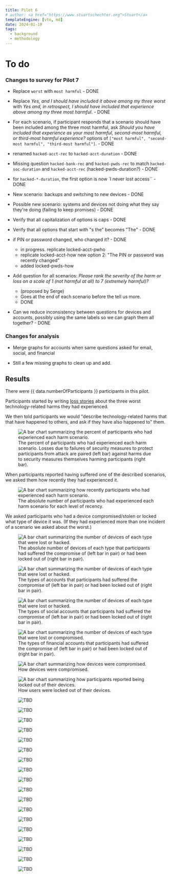 ```yaml
---
title: Pilot 6
# author: <a href="https://www.stuartschechter.org">Stuart</a>
templateEngine: [vto, md]
date: 2024-01-10
tags:
  - background
  - methodology
---
```


# To do
### Changes to survey for Pilot 7

 - Replace `worst` with `most harmful` - DONE

 - Replace <i>Yes, and I should have included it above among my three worst</i> with <i>Yes and, in retrospect, I should have included that experience above among my three most harmful</i>. - DONE

 - For each scenario, if participant responds that a scenario should have been included among the three most harmful, ask <i>Should you have included that experience as your most harmful, second-most harmful, or third-most harmful experience?</i> options of `["most harmful", "second-most harmful", "third-most harmful"]`. - DONE

 - renamed `hacked-acct-rec` to `hacked-acct-duration`  - DONE

 - Missing question `hacked-bank-rec` and `hacked-pwds-rec` to match `hacked-soc-duration` and `hacked-acct-rec` (hacked-pwds-duration?) - DONE

 - for `hacked-*-duration`, the first option is now `I never lost access`` - DONE

 - New scenario: backups and switching to new devices - DONE

 - Possible new scenario: systems and devices not doing what they say they're doing (failing to keep promises) - DONE

 - Verify that all capitalization of options is caps - DONE
 - Verify that all options that start with "s the" becomes "The" - DONE

  - if PIN or password changed, who changed it? - DONE
    - in progress. replicate locked-acct-pwho
    - replicate locked-acct-how new option 2: "The PIN or password was recently changed"
    - added locked-pwds-how

  - Add question for all scenarios: <i>Please rank the severity of the harm or loss on a scale of 1 (not harmful at all) to 7 (extremely harmful)?</i>
    - (proposed by Serge)
    - Goes at the end of each scenario before the tell us more.
    - DONE


 - Can we reduce inconsistency between questions for devices and accounts, possibly using the same labels so we can graph them all together? - DONE



### Changes for analysis
 - Merge graphs for accounts when same questions asked for email, social, and financial

 - Still a few missing graphs to clean up and add.

## Results


There were {{ data.numberOfParticipants }} participants in this pilot.

Participants started by writing [loss stories](./loss-stories.md) about the three worst technology-related harms they had experienced.


We then told participants we would "describe technology-related harms that that have happened to others, and ask if they have also happened to" them.

<figure>
  <img src="/graphs/Pilot6/scenario-bar-chart.svg" alt="A bar chart summarizing the percent of participants who had experienced each harm scenario."/>
  <figcaption>The percent of participants who had experienced each harm scenario. Losses due to failures of security measures to protect participants from attack are paired (left bar) against harms due to security measures themselves harming participants (right bar).</figcaption>
</figure>

When participants reported having suffered one of the described scenarios, we asked them how recently they had experienced it.

<figure>
  <img src="/graphs/Pilot6/scenario-recency-bar-chart.svg" alt="A bar chart summarizing how recently participants who had experienced each harm scenario."/>
  <figcaption>The absolute number of participants who had experienced each harm scenario for each level of recency.</figcaption>
</figure>

We asked participants who had a device compromised/stolen or locked what type of device it was. (If they had experienced more than one incident of a scenario we asked about the worst.)

<figure>
  <img src="/graphs/Pilot6/device-bar-chart.svg" alt="A bar chart summarizing the number of devices of each type that were lost or hacked."/>
  <figcaption>The absolute number of devices of each type that participants had suffered the compromise of (left bar in pair) or had been locked out of (right bar in pair).</figcaption>
</figure>


<figure>
  <img src="/graphs/Pilot6/account-type-bar-chart.svg" alt="A bar chart summarizing the number of devices of each type that were lost or hacked."/>
  <figcaption>The types of accounts that participants had suffered the compromise of (left bar in pair) or had been locked out of (right bar in pair).</figcaption>
</figure>

<figure>
  <img src="/graphs/Pilot6/social-account-type-bar-chart.svg" alt="A bar chart summarizing the number of devices of each type that were lost or hacked."/>
  <figcaption>The types of social accounts that participants had suffered the compromise of (left bar in pair) or had been locked out of (right bar in pair).</figcaption>
</figure>

<figure>
  <img src="/graphs/Pilot6/financial-account-type-bar-chart.svg" alt="A bar chart summarizing the number of devices of each type that were lost or compromised."/>
  <figcaption>The types of financial accounts that participants had suffered the compromise of (left bar in pair) or had been locked out of (right bar in pair).</figcaption>
</figure>

<figure>
  <img src="/graphs/Pilot6/hacked-device-how-bar-chart.svg" alt="A bar chart summarizing how devices were compromised."/>
  <figcaption>How devices were compromised.</figcaption>
</figure>

<figure>
  <img src="/graphs/Pilot6/locked-device-how-bar-chart.svg" alt="A bar chart summarizing how participants reported being locked out of their devices."/>
  <figcaption>How users were locked out of their devices.</figcaption>
</figure>

<figure><img src="/graphs/Pilot6/locked-device-recdat-bar-chart.svg" alt="TBD"/></figure>
<figure><img src="/graphs/Pilot6/locked-device-rec-bar-chart.svg" alt="TBD"/></figure>

<figure><img src="/graphs/Pilot6/hacked-acct-how-bar-chart.svg" alt="TBD"/></figure>
<figure><img src="/graphs/Pilot6/hacked-acct-type-bar-chart.svg" alt="TBD"/></figure>
<figure><img src="/graphs/Pilot6/hacked-acct-rec-bar-chart.svg" alt="TBD"/></figure>
<figure><img src="/graphs/Pilot6/locked-acct-how-bar-chart.svg" alt="TBD"/></figure>
<figure><img src="/graphs/Pilot6/locked-acct-type-bar-chart.svg" alt="TBD"/></figure>
<figure><img src="/graphs/Pilot6/locked-acct-duration-bar-chart.svg" alt="TBD"/></figure>

<figure><img src="/graphs/Pilot6/hacked-soc-how-bar-chart.svg" alt="TBD"/></figure>
<figure><img src="/graphs/Pilot6/hacked-soc-type-bar-chart.svg" alt="TBD"/></figure>
<figure><img src="/graphs/Pilot6/locked-soc-how-bar-chart.svg" alt="TBD"/></figure>
<figure><img src="/graphs/Pilot6/locked-soc-type-bar-chart.svg" alt="TBD"/></figure>
<figure><img src="/graphs/Pilot6/locked-soc-duration-bar-chart.svg" alt="TBD"/></figure>

<figure><img src="/graphs/Pilot6/hacked-bank-how-bar-chart.svg" alt="TBD"/></figure>
<figure><img src="/graphs/Pilot6/hacked-bank-type-bar-chart.svg" alt="TBD"/></figure>
<figure><img src="/graphs/Pilot6/locked-bank-how-bar-chart.svg" alt="TBD"/></figure>
<figure><img src="/graphs/Pilot6/locked-bank-type-bar-chart.svg" alt="TBD"/></figure>
<figure><img src="/graphs/Pilot6/locked-bank-dur-bar-chart.svg" alt="TBD"/></figure>
